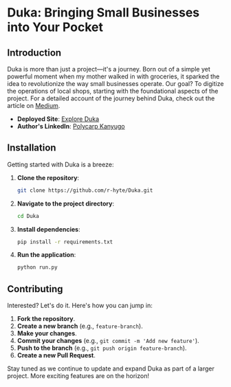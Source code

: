 # Duka: Bringing Small Businesses into Your Pocket

## Introduction

Duka is more than just a project—it's a journey. Born out of a simple yet powerful moment when my mother walked in with groceries, it sparked the idea to revolutionize the way small businesses operate. Our goal? To digitize the operations of local shops, starting with the foundational aspects of the project. For a detailed account of the journey behind Duka, check out the article on [Medium](https://medium.com/@polycarpwathuta39/the-journey-of-building-duka-93c2e2865d75).

- **Deployed Site**: [Explore Duka](https://r-hyte.github.io/Duka/)
- **Author's LinkedIn**: [Polycarp Kanyugo](www.linkedin.com/in/polycarp-kanyugo)

## Installation

Getting started with Duka is a breeze:

1. **Clone the repository**:
   ```bash
   git clone https://github.com/r-hyte/Duka.git
   ```

2. **Navigate to the project directory**:
   ```bash
   cd Duka
   ```

3. **Install dependencies**:
   ```bash
   pip install -r requirements.txt
   ```

3. **Run the application**:
   ```bash
   python run.py
   ```

## Contributing

Interested? Let's do it. Here's how you can jump in:

1. **Fork the repository**.
2. **Create a new branch** (e.g., `feature-branch`).
3. **Make your changes**.
4. **Commit your changes** (e.g., `git commit -m 'Add new feature'`).
5. **Push to the branch** (e.g., `git push origin feature-branch`).
6. **Create a new Pull Request**.

Stay tuned as we continue to update and expand Duka as part of a larger project. More exciting features are on the horizon!